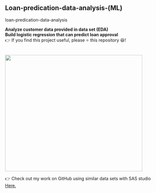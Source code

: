 ## Loan-predication-data-analysis-(ML)
loan-predication-data-analysis

**Analyze customer data provided in data set (EDA)**</br>
**Build logistic regression that can predict loan approval**
</br>
👉 If you find this project useful, please ⭐ this repository 😆!</br></br>
</br>
<img src="https://user-images.githubusercontent.com/61687175/175861316-c8973813-001d-4916-86a7-07c02f81c0fa.png" width="450" height="380">

👉 Check out my work on GitHub using similar data sets with SAS studio <a href="https://github.com/sinoyon?tab=repositories">Here. </a>
